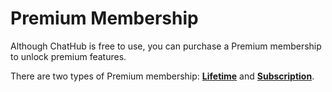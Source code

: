 # Premium Membership

Although ChatHub is free to use, you can purchase a Premium membership to unlock premium features.

There are two types of Premium membership: [**Lifetime**](./lifetime) and [**Subscription**](./subscription).